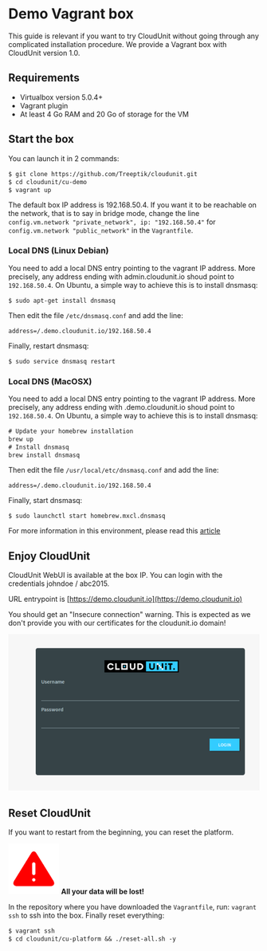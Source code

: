 # Demo Vagrant box

This guide is relevant if you want to try CloudUnit without going through any complicated installation procedure. We provide a Vagrant box with CloudUnit version 1.0.

## Requirements
* Virtualbox version 5.0.4+
* Vagrant plugin
* At least 4 Go RAM and 20 Go of storage for the VM

## Start the box
You can launch it in 2 commands:
```
$ git clone https://github.com/Treeptik/cloudunit.git
$ cd cloudunit/cu-demo
$ vagrant up
```

The default box IP address is 192.168.50.4. If you want it to be reachable on the network, that is to say in bridge mode, change the line `config.vm.network "private_network", ip: "192.168.50.4"` for `config.vm.network "public_network"` in the `Vagrantfile`.

### Local DNS (Linux Debian)

You need to add a local DNS entry pointing to the vagrant IP address. More precisely, any address ending with admin.cloudunit.io shoud point to `192.168.50.4`. On Ubuntu, a simple way to achieve this is to install dnsmasq:
```
$ sudo apt-get install dnsmasq
```
Then edit the file `/etc/dnsmasq.conf` and add the line:
```
address=/.demo.cloudunit.io/192.168.50.4
```
Finally, restart dnsmasq:
```
$ sudo service dnsmasq restart
```

### Local DNS (MacOSX)

You need to add a local DNS entry pointing to the vagrant IP address. More precisely, any address ending with .demo.cloudunit.io shoud point to `192.168.50.4`. On Ubuntu, a simple way to achieve this is to install dnsmasq:
```
# Update your homebrew installation
brew up
# Install dnsmasq
brew install dnsmasq
```
Then edit the file `/usr/local/etc/dnsmasq.conf` and add the line:
```
address=/.demo.cloudunit.io/192.168.50.4
```
Finally, start dnsmasq:
```
$ sudo launchctl start homebrew.mxcl.dnsmasq
```
For more information in this environment, please read this [article](http://passingcuriosity.com/2013/dnsmasq-dev-osx/)


## Enjoy CloudUnit
CloudUnit WebUI is available at the box IP. You can login with the credentials johndoe / abc2015.

URL entrypoint is [https://demo.cloudunit.io](https://demo.cloudunit.io)

You should get an "Insecure connection" warning. This is expected as we don't provide you with our certificates for the cloudunit.io domain!

![login](https://github.com/Treeptik/CloudUnit-images/blob/master/CU-login.png)


## Reset CloudUnit
If you want to restart from the beginning, you can reset the platform.

![](https://github.com/Treeptik/CloudUnit-images/blob/master/warning2.png)
**All your data will be lost!**

In the repository where you have downloaded the `Vagrantfile`, run: `vagrant ssh` to ssh into the box. Finally reset everything:
```
$ vagrant ssh 
$ cd cloudunit/cu-platform && ./reset-all.sh -y
```

